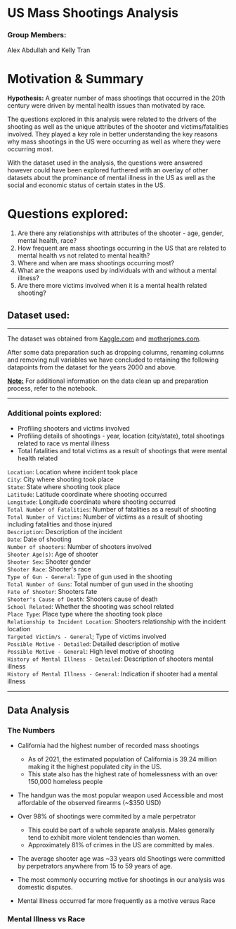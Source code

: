 # US Mass Shootings Analysis

### Group Members: 
Alex Abdullah and Kelly Tran

# Motivation & Summary
<b>Hypothesis:</b> A greater number of mass shootings that occurred in the 20th century were driven by mental health issues than motivated by race.

The questions explored in this analysis were related to the drivers of the shooting as well as the unique attributes of the shooter and victims/fatalities involved. They played a key role in better understanding the key reasons why mass shootings in the US were occurring as well as where they were occurring most.

With the dataset used in the analysis, the questions were answered however could have been explored furthered with an overlay of other datasets about the prominance of mental illness in the US as well as the social and economic status of certain states in the US.

# Questions explored: 
1. Are there any relationships with attributes of the shooter - age, gender, mental health, race?
2. How frequent are mass shootings occurring in the US that are related to mental health vs not related to mental health?
3. Where and when are mass shootings occurring most? 
4. What are the weapons used by individuals with and without a mental illness?
6. Are there more victims involved when it is a mental health related shooting?

## Dataset used: 
----
The dataset was obtained from  [Kaggle.com](Kaggle.com) and [motherjones.com](https://www.motherjones.com/politics/2012/12/mass-shootings-mother-jones-full-data/).

After some data preparation such as dropping columns, renaming columns and removing null variables we have concluded to retaining the following datapoints from the dataset for the years 2000 and above.

<b><u> Note:</b></u>  For additional information on the data clean up and preparation process, refer to the notebook.

---------

### Additional points explored:
* Profiling shooters and victims involved 
* Profiling details of shootings - year, location (city/state), total shootings related to race vs mental illness 
* Total fatalities and total victims as a result of shootings that were mental health related

`Location`: Location where incident took place                              
`City`: City where shooting took place                                  
`State`: State where shooting took place                                 
`Latitude`: Latitude coordinate where shooting occurred                                
`Longitude`: Longitude coordinate where shooting occurred                              
`Total Number of Fatalities`: Number of fatalities as a result of shooting          
`Total Number of Victims`: Number of victims as a result of shooting including fatalities and those injured     
`Description`: Description of the incident                           
`Date`: Date of shooting                                                             
`Number of shooters`: Number of shooters involved                     
`Shooter Age(s)`: Age of shooter                         
`Shooter Sex`: Shooter gender                            
`Shooter Race`: Shooter's race                                              
`Type of Gun - General`: Type of gun used in the shooting                                    
`Total Number of Guns`: Total number of gun used in the shooting                    
`Fate of Shooter`: Shooters fate                         
`Shooter's Cause of Death`: Shooters cause of death              
`School Related`: Whether the shooting was school related                     
`Place Type`: Place type where the shooting took place                             
`Relationship to Incident Location`: Shooters relationship with the incident location                   
`Targeted Victim/s - General`; Type of victims involved           
`Possible Motive - Detailed`: Detailed description of motive              
`Possible Motive - General`: High level motive of shooting             
`History of Mental Illness - Detailed`: Description of shooters mental illness   
`History of Mental Illness - General`: Indication if shooter had a mental illness     

-------
## Data Analysis 
### The Numbers
* California had the highest number of recorded mass shootings
  - As of 2021, the estimated population of California is 39.24 million making it the highest populated city in the US. 
  - This state also has the highest rate of homelessness with an over 150,000 homeless people
  
* The handgun was the most popular weapon used
  Accessible and most affordable of the observed firearms (~$350 USD)
  
* Over 98% of shootings were commited by a male perpetrator
  - This could be part of a whole separate analysis. Males generally tend to exhibit more violent tendencies than women.
  - Approximately 81% of crimes in the US are committed by males.
  
* The average shooter age was ~33 years old
  Shootings were committed by perpetrators anywhere from 15 to 59 years of age.
  
* The most commonly occurring motive for shootings in our analysis was domestic disputes. 
  
* Mental Illness occurred far more frequently as a motive versus Race

### Mental Illness vs Race 
